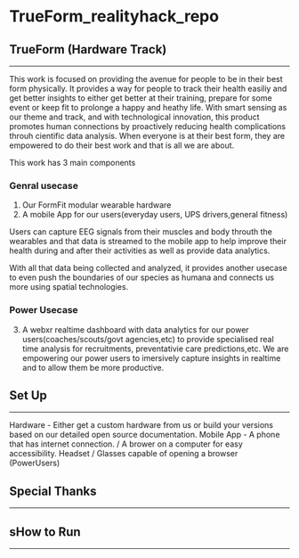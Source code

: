 # TrueForm_realityhack_repo

## TrueForm (Hardware Track)
---

This work is focused on providing the avenue for people to be in their best form physically. It provides a way for people to track their health easiliy and get better insights to either get better at their training, prepare for some event or keep fit to prolonge a happy and heathy life. With smart sensing as our theme and track, and with technological innovation, this product promotes human connections by proactively reducing health complications throuh cientific data analysis. When everyone is at their best form, they are empowered to do their best work and that is all we are about. 

This work has 3 main components
### Genral usecase

1. Our FormFit modular wearable hardware
2. A mobile App for our users(everyday users, UPS drivers,general fitness)


Users can capture EEG signals from their muscles and body throuth the wearables and that data is streamed to the mobile app to help improve their health during and after their activities as well as provide data analytics.   

With all that data being collected and analyzed, it provides another usecase to even push the boundaries of our species as humana and connects us more using spatial technologies.

### Power Usecase

3. A webxr realtime dashboard with data analytics for our power users(coaches/scouts/govt agencies,etc) to provide specialised real time analysis for recruitments, preventativie care predictions,etc. 
    We are empowering our power users to imersively capture insights in realtime and to allow them be more productive. 


## Set Up
---

Hardware - Either get a custom hardware from us or build your versions based on our detailed  open source documentation. 
Mobile App - A phone that has internet connection. / A brower on a computer for easy accessibility.
Headset / Glasses capable of opening a browser (PowerUsers)

## Special Thanks
---


##  sHow to Run
---




